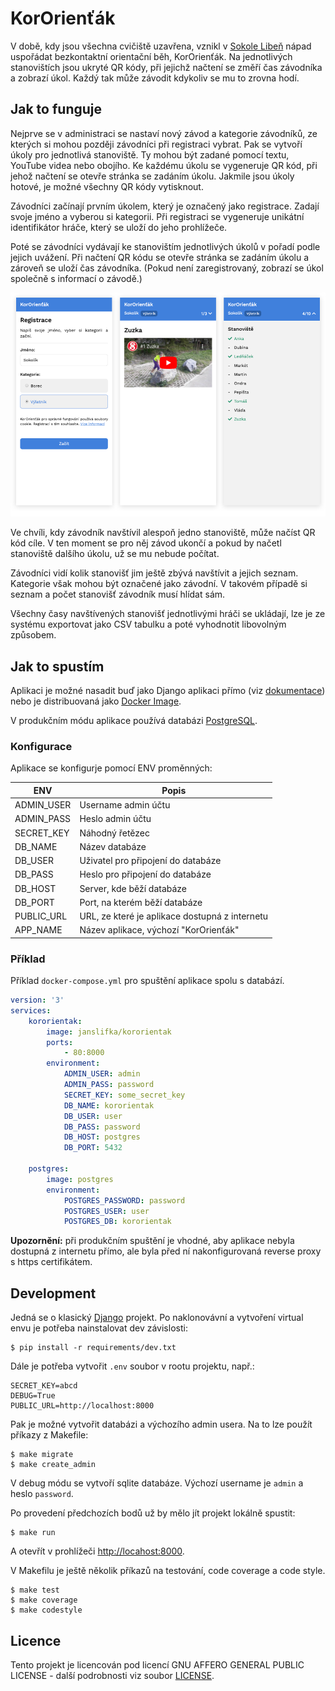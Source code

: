 # KorOrienťák

V době, kdy jsou všechna cvičiště uzavřena, vznikl v [Sokole Libeň](http://www.sokol-liben.cz) nápad uspořádat bezkontaktní orientační běh, KorOrienťák. Na jednotlivých stanovištích jsou ukryté QR kódy, při jejichž načtení se změří čas závodníka a zobrazí úkol. Každý tak může závodit kdykoliv se mu to zrovna hodí.

## Jak to funguje

Nejprve se v administraci se nastaví nový závod a kategorie závodníků, ze kterých si mohou později závodníci při registraci vybrat. Pak se vytvoří úkoly pro jednotlivá stanoviště. Ty mohou být zadané pomocí textu, YouTube videa nebo obojího. Ke každému úkolu se vygeneruje QR kód, při jehož načtení se otevře stránka se zadáním úkolu. Jakmile jsou úkoly hotové, je možné všechny QR kódy vytisknout.

Závodníci začínají prvním úkolem, který je označený jako registrace. Zadají svoje jméno a vyberou si kategorii. Při registraci se vygeneruje unikátní identifikátor hráče, který se uloží do jeho prohlížeče.

Poté se závodníci vydávají ke stanovištím jednotlivých úkolů v pořadí podle jejich uvážení. Při načtení QR kódu se otevře stránka se zadáním úkolu a zároveň se uloží čas závodníka. (Pokud není zaregistrovaný, zobrazí se úkol společně s informací o závodě.)

![](docs/screenshots.png)

Ve chvíli, kdy závodník navštívil alespoň jedno stanoviště, může načíst QR kód cíle. V ten moment se pro něj závod ukončí a pokud by načetl stanoviště dalšího úkolu, už se mu nebude počítat.

Závodníci vidí kolik stanovišť jim ještě zbývá navštívit a jejich seznam. Kategorie však mohou být označené jako závodní. V takovém případě si seznam a počet stanovišť závodník musí hlídat sám.

Všechny časy navštívených stanovišť jednotlivými hráči se ukládají, lze je ze systému exportovat jako CSV tabulku a poté vyhodnotit libovolným způsobem.

## Jak to spustím

Aplikaci je možné nasadit buď jako Django aplikaci přímo (viz [dokumentace](https://docs.djangoproject.com/en/3.0/howto/deployment/)) nebo je distribuovaná jako [Docker Image](https://hub.docker.com/repository/docker/janslifka/kororientak).

V produkčním módu aplikace používá databázi [PostgreSQL](https://www.postgresql.org).

### Konfigurace

Aplikace se konfigurje pomocí ENV proměnných:

| ENV | Popis |
|---|---|
| ADMIN_USER | Username admin účtu |
| ADMIN_PASS | Heslo admin účtu |
| SECRET_KEY | Náhodný řetězec |
| DB_NAME | Název databáze |
| DB_USER | Uživatel pro připojení do databáze |
| DB_PASS | Heslo pro připojení do databáze |
| DB_HOST | Server, kde běží databáze |
| DB_PORT | Port, na kterém běží databáze |
| PUBLIC_URL | URL, ze které je aplikace dostupná z internetu |
| APP_NAME | Název aplikace, výchozí "KorOrienťák" |

### Příklad

Příklad `docker-compose.yml` pro spuštění aplikace spolu s databází.

```yaml
version: '3'
services:
    kororientak:
        image: janslifka/kororientak
        ports:
            - 80:8000
        environment:
            ADMIN_USER: admin
            ADMIN_PASS: password
            SECRET_KEY: some_secret_key
            DB_NAME: kororientak
            DB_USER: user
            DB_PASS: password
            DB_HOST: postgres
            DB_PORT: 5432

    postgres:
        image: postgres
        environment:
            POSTGRES_PASSWORD: password
            POSTGRES_USER: user
            POSTGRES_DB: kororientak
```

**Upozornění:** při produkčním spuštění je vhodné, aby aplikace nebyla dostupná z internetu přímo, ale byla před ní nakonfigurovaná reverse proxy s https certifikátem.

## Development

Jedná se o klasický [Django](https://www.djangoproject.com) projekt. Po naklonovávní a vytvoření virtual envu je potřeba nainstalovat dev závislosti:

```
$ pip install -r requirements/dev.txt
```

Dále je potřeba vytvořit `.env` soubor v rootu projektu, např.:

```
SECRET_KEY=abcd
DEBUG=True
PUBLIC_URL=http://localhost:8000
```

Pak je možné vytvořit databázi a výchozího admin usera. Na to lze použít příkazy z Makefile:

```
$ make migrate
$ make create_admin
```

V debug módu se vytvoří sqlite databáze. Výchozí username je `admin` a heslo `password`.

Po provedení předchozích bodů už by mělo jít projekt lokálně spustit:

```
$ make run
```

A otevřít v prohlížeči [http://locahost:8000](http://locahost:8000).

V Makefilu je ještě několik příkazů na testování, code coverage a code style.

```
$ make test
$ make coverage
$ make codestyle
```

## Licence

Tento projekt je licencován pod licencí GNU AFFERO GENERAL PUBLIC LICENSE - další podrobnosti viz soubor [LICENSE](LICENSE).
